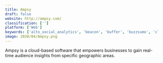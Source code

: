 ```yaml
---
title: Ampsy
draft: false 
website: http://ampsy.com/
classification: ['']
platform: ['Web']
keywords: ['alto_social_analytics', 'beacon', 'buffer', 'buzzsumo', 'cloud_campaign', 'crimson_hexagon', 'digimind', 'facebook_analytics', 'frrole_scout', 'getsocial', 'keyhole', 'netbase', 'promorepublic', 'seekmetrics', 'simply_measured', 'social_status', 'trendsmap', 'truesocialmetrics', 'twitter_counter', 'vaizle']
image: 2020/04/Ampsy.png
---
```

Ampsy is a cloud-based software that empowers businesses to gain real-time audience insights from specific geographic areas.